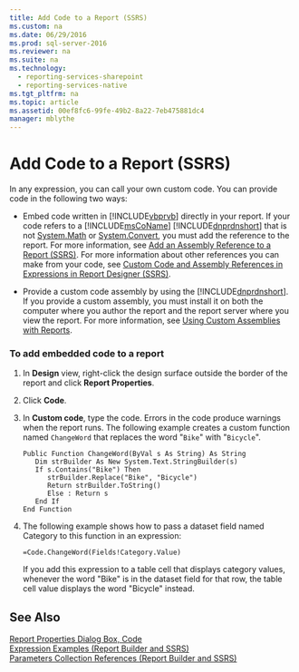 ```yaml
---
title: Add Code to a Report (SSRS)
ms.custom: na
ms.date: 06/29/2016
ms.prod: sql-server-2016
ms.reviewer: na
ms.suite: na
ms.technology: 
  - reporting-services-sharepoint
  - reporting-services-native
ms.tgt_pltfrm: na
ms.topic: article
ms.assetid: 00ef8fc6-99fe-49b2-8a22-7eb475881dc4
manager: mblythe
---
```

# Add Code to a Report (SSRS)
  In any expression, you can call your own custom code. You can provide code in the following two ways:  
  
-   Embed code written in [!INCLUDE[vbprvb](../../Topics/TopicNameContainA/includes/vbprvb_md.md)] directly in your report. If your code refers to a [!INCLUDE[msCoName](../../Topics/TopicNameContainA/includes/msCoName_md.md)] [!INCLUDE[dnprdnshort](../../Topics/TopicNameContainA/includes/dnprdnshort_md.md)] that is not [System.Math](assetId:///T:System.Math) or [System.Convert](assetId:///T:System.Convert), you must add the reference to the report. For more information, see [Add an Assembly Reference to a Report &#40;SSRS&#41;](../../Topics/TopicNameContainA/Add-an-Assembly-Reference-to-a-Report--SSRS-.md). For more information about other references you can make from your code, see [Custom Code and Assembly References in Expressions in Report Designer &#40;SSRS&#41;](../../Topics/TopicNameNotContainA/Custom-Code-and-Assembly-References-in-Expressions-in-Report-Designer--SSRS-.md).  
  
-   Provide a custom code assembly by using the [!INCLUDE[dnprdnshort](../../Topics/TopicNameContainA/includes/dnprdnshort_md.md)]. If you provide a custom assembly, you must install it on both the computer where you author the report and the report server where you view the report. For more information, see [Using Custom Assemblies with Reports](../Topic/Using%20Custom%20Assemblies%20with%20Reports.md).  
  
### To add embedded code to a report  
  
1.  In **Design** view, right-click the design surface outside the border of the report and click **Report Properties**.  
  
2.  Click **Code**.  
  
3.  In **Custom code**, type the code. Errors in the code produce warnings when the report runs. The following example creates a custom function named `ChangeWord` that replaces the word "`Bike`" with "`Bicycle`".  
  
    ```  
    Public Function ChangeWord(ByVal s As String) As String  
       Dim strBuilder As New System.Text.StringBuilder(s)  
       If s.Contains("Bike") Then  
          strBuilder.Replace("Bike", "Bicycle")  
          Return strBuilder.ToString()  
          Else : Return s  
       End If  
    End Function  
    ```  
  
4.  The following example shows how to pass a dataset field named Category to this function in an expression:  
  
    ```  
    =Code.ChangeWord(Fields!Category.Value)  
    ```  
  
     If you add this expression to a table cell that displays category values, whenever the word "Bike" is in the dataset field for that row, the table cell value displays the word "Bicycle" instead.  
  
## See Also  
 [Report Properties Dialog Box, Code](../../Topics/TopicNameNotContainA/Report-Properties-Dialog-Box--Code.md)   
 [Expression Examples &#40;Report Builder and SSRS&#41;](../../Topics/TopicNameNotContainA/Expression-Examples--Report-Builder-and-SSRS-.md)   
 [Parameters Collection References &#40;Report Builder and SSRS&#41;](../../Topics/TopicNameNotContainA/Parameters-Collection-References--Report-Builder-and-SSRS-.md)  
  
  